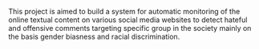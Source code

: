 This project is aimed to build a system for automatic monitoring of  the online textual content on various social media websites to detect hateful and offensive comments targeting specific group in the society mainly on the basis gender biasness and racial discrimination. 
